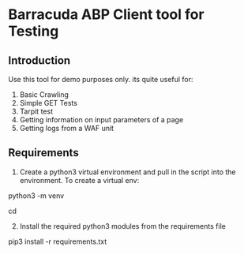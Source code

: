 # Barracuda ABP Client tool for Testing

## Introduction

Use this tool for demo purposes only. its quite useful for:
1. Basic Crawling
2. Simple GET Tests
3. Tarpit test
4. Getting information on input parameters of a page
5. Getting logs from a WAF unit


## Requirements

1. Create a python3 virtual environment and pull in the script into the environment. To create a virtual env:

python3 -m venv <virtual env name>

cd <virtual env name>

2. Install the required python3 modules from the requirements file

pip3 install -r requirements.txt





